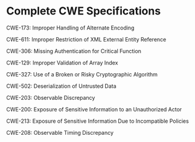 

# Complete CWE Specifications

CWE-173: Improper Handling of Alternate Encoding

CWE-611: Improper Restriction of XML External Entity Reference

CWE-306: Missing Authentication for Critical Function

CWE-129: Improper Validation of Array Index

CWE-327: Use of a Broken or Risky Cryptographic Algorithm

CWE-502: Deserialization of Untrusted Data

CWE-203: Observable Discrepancy

CWE-200: Exposure of Sensitive Information to an Unauthorized Actor

CWE-213: Exposure of Sensitive Information Due to Incompatible Policies

CWE-208: Observable Timing Discrepancy